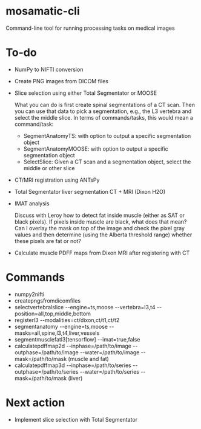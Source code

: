 # mosamatic-cli
Command-line tool for running processing tasks on medical images

# To-do
- NumPy to NIFTI conversion

- Create PNG images from DICOM files

- Slice selection using either Total Segmentator or MOOSE

  What you can do is first create spinal segmentations of a CT scan. Then
  you can use that data to pick a segmentation, e.g., the L3 vertebra and
  select the middle slice. In terms of commands/tasks, this would mean a
  command/task:
  - SegmentAnatomyTS: with option to output a specific segmentation object
  - SegmentAnatomyMOOSE: with option to output a specific segmentation 
    object
  - SelectSlice: Given a CT scan and a segmentation object, select the 
    middle or other slice

- CT/MRI registration using ANTsPy

- Total Segmentator liver segmentation CT + MRI (Dixon H2O)

- IMAT analysis

  Discuss with Leroy how to detect fat inside muscle (either as SAT or 
  black pixels). If pixels inside muscle are black, what does that mean?
  Can I overlay the mask on top of the image and check the pixel gray
  values and then determine (using the Alberta threshold range) whether
  these pixels are fat or not?

- Calculate muscle PDFF maps from Dixon MRI after registering with CT

# Commands
- numpy2nifti
- createpngsfromdicomfiles
- selectvertebralslice --engine=ts,moose --vertebra=l3,t4 --position=all,top,middle,bottom
- registerl3 --modalities=ct/dixon,ct/t1,ct/t2
- segmentanatomy --engine=ts,moose --masks=all,spine,l3,t4,liver,vessels
- segmentmusclefatl3[tensorflow] --imat=true,false
- calculatepdffmap2d --inphase=/path/to/image --outphase=/path/to/image --water=/path/to/image --mask=/path/to/mask (muscle and fat)
- calculatepdffmap3d --inphase=/path/to/series --outphase=/path/to/series --water=/path/to/series --mask=/path/to/mask (liver)

# Next action
- Implement slice selection with Total Segmentator